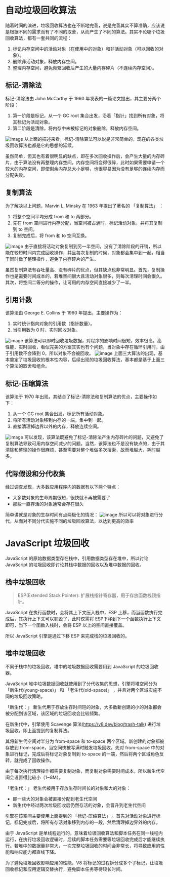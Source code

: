 # 自动垃圾回收算法

随着时间的演进，垃圾回收算法也在不断地完善，说是完善其实不算准确，应该说是根据不同的需求而有了不同的取舍，从而产生了不同的算法。其实不论哪个垃圾回收算法，都有一套共同的流程：
1. 标记内存空间中的活动对象（在使用中的对象）和非活动对象（可以回收的对象）。
2. 删除非活动对象，释放内存空间。
3. 整理内存空间，避免频繁回收后产生的大量内存碎片（不连续内存空间）。

## 标记-清除法
标记-清除法由 John McCarthy 于 1960 年发表的一篇论文提出，其主要分两个阶段：

1. 第一阶段是标记，从一个 GC root 集合出发，沿着「指针」找到所有对象，将其标记为活动对象。
2. 第二阶段是清除，将内存中未被标记的对象删除，释放内存空间。

![image](./1.jpg)
从上面的描述来看，标记-清除算法可以说是非常简单的，现在的各类垃圾回收算法也都是它的思想的延续。

虽然简单，但其也有着很明显的缺点，即在多次回收操作后，会产生大量的内存碎片，由于算法没有再整理内存空间，内存空间将变得很碎，此时如果需要申请一个较大的内存空间，即使剩余内存总大小足够，也很容易因为没有足够的连续内存而分配失败。

## 复制算法
为了解决以上问题，Marvin L. Minsky 在 1963 年提出了著名的 「复制算法」 ：

1. 将整个空间平均分成 from 和 to 两部分。
2. 先在 from 空间进行内存分配，当空间被占满时，标记活动对象，并将其复制到 to 空间。
3. 复制完成后，将 from 和 to 空间互换。

![image](./2.jpg)
由于直接将活动对象复制到另一半空间，没有了清除阶段的开销，所以能在较短时间内完成回收操作，并且每次复制的时候，对象都会集中到一起，相当于同时做了整理操作，避免了内存碎片的产生。

虽然复制算法有吞吐量高、没有碎片的优点，但其缺点也非常明显。首先，复制操作也是需要时间成本的，若堆空间很大且活动对象很多，则每次清理时间会很久。其次，将空间二等分的操作，让可用的内存空间直接减少了一半。

## 引用计数
该算法由 George E. Collins 于 1960 年提出，主要操作为：

1. 实时统计指向对象的引用数（指针数量）。
2. 当引用数为 0 时，实时回收对象。

![image](./3.jpg)
该算法可以即时回收垃圾数据，对程序的影响时间很短，效率很高。高性能、实时回收，看似完美的方案其实也有个问题，当对象中存在循环引用时，由于引用数不会降到 0，所以对象不会被回收。
![image](./4.jpg)
上面三大算法的出现，基本奠定了垃圾回收的根本性内容，后续出现的垃圾回收算法，基本都是基于上面三个算法的取舍和组合。

## 标记-压缩算法
该算法于 1970 年出现，其结合了标记-清除法和复制算法的优点，主要操作如下：

1. 从一个 GC root 集合出发，标记所有活动对象。
2. 将所有活动对象移到内存的一端，集中到一起。
3. 直接清理掉边界以外的内存，释放连续空间。

![image](./5.jpg)
可以发现，该算法既避免了标记-清除法产生内存碎片的问题，又避免了复制算法导致可用内存空间减少的问题。当然，该算法也不是没有缺点的，由于其清除和整理的操作很麻烦，甚至需要对整个堆做多次搜索，故而堆越大，耗时越多。

## 代际假设和分代收集
经过调查发现，大多数应用程序内的数据有以下两个特点：

- 大多数对象的生命周期很短，很快就不再被需要了
- 那些一直存活的对象通常会存在很久

简单讲就是对象的生存时间有点两极化的情况：
![image](./6.jpg)
所以可以将对象进行分代，从而对不同分代实施不同的垃圾回收算法，以达到更高的效率

# JavaScript 垃圾回收
JavaScript 的原始数据类型存在栈中，引用数据类型存在堆中，所以讨论 JavaScript 的垃圾回收即讨论其栈中数据的回收以及堆中数据的回收。

## 栈中垃圾回收
> ESP(Extended Stack Pointer): 扩展栈指针寄存器，用于存放函数栈顶指针。

JavaScript 在执行函数时，会将其上下文压入栈中，ESP 上移，而当函数执行完成后，其执行上下文可以销毁了，此时仅需将 ESP下移到下一个函数执行上下文即可，当下一个函数入栈时，会将 ESP 以上的空间直接覆盖。

所以 JavaScript 引擎是通过下移 ESP 来完成栈的垃圾回收的。

## 堆中垃圾回收
不同于栈中的垃圾回收，堆中的垃圾数据回收需要用到 JavaScript 的垃圾回收器。

JavaScript 堆中垃圾数据回收就使用到了分代收集的思想，引擎将堆空间分为 「新生代(young-space)」 和 「老生代(old-space)」 ，并且对两个区域实施不同的垃圾回收策略。

「新生代：」 新生代用于存放生存时间短的对象，大多数新创建的小的对象都会被分配到该区域，该区域的垃圾回收会比较频繁。

在新生代中，引擎使用 Scavenge 算法(https://v8.dev/blog/trash-talk) 进行垃圾回收，即上面提到的复制算法。

其将新生代空间对半分为 from-space 和 to-space 两个区域。新创建的对象都被存放到 from-space，当空间快被写满时触发垃圾回收。先对 from-space 中的对象进行标记，完成后将标记对象复制到 to-space 的一端，然后将两个区域角色反转，就完成了回收操作。

由于每次执行清理操作都需要复制对象，而复制对象需要时间成本，所以新生代空间会设置得比较小（1~8M）。

「老生代：」 老生代被用于存放生存时间长的对象和大的对象：

- 即一些大的对象会被直接分配到老生代空间
- 新生代中经过两次垃圾回收后仍然存活的对象，会晋升到老生代空间

引擎在该空间主要使用上面提到的 「标记-压缩算法」 。首先对活动对象进行标记，标记完成后，将所有存活对象移到内存的一段，然后清理掉边界外的内存。

由于 JavaScript 是单线程运行的，意味着垃圾回收算法和脚本任务在同一线程内运行，在执行垃圾回收逻辑时，后续的脚本任务需要等垃圾回收完成后才能继续执行。若堆中的数据量非常大，一次完整垃圾回收的时间会非常长，将导致应用的性能和响应能力都直线下降。

为了避免垃圾回收影响应用的性能，V8 将标记的过程拆分成多个子标记，让垃圾回收标记和应用逻辑交替执行，避免脚本任务等待较长时间。